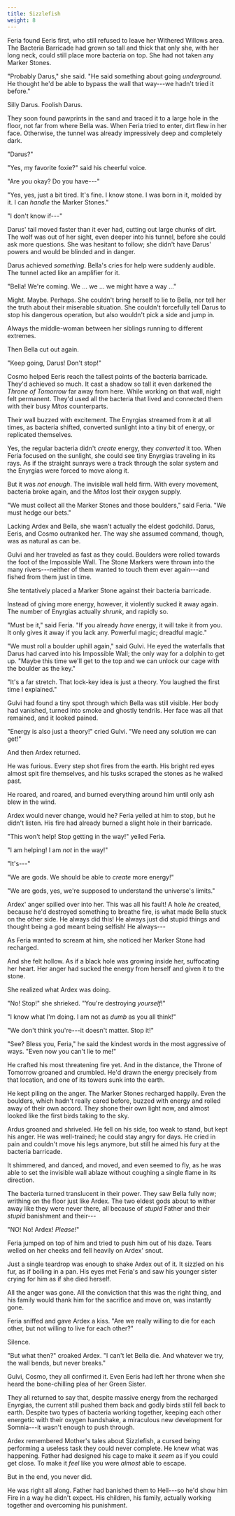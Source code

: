 ```yaml
---
title: Sizzlefish
weight: 8
---
```

Feria found Eeris first, who still refused to leave her Withered Willows area. The Bacteria Barricade had grown so tall and thick that only she, with her long neck, could still place more bacteria on top. She had not taken any Marker Stones.

"Probably Darus," she said. "He said something about going _underground_. He thought he'd be able to bypass the wall that way---we hadn't tried it before."

Silly Darus. Foolish Darus.

They soon found pawprints in the sand and traced it to a large hole in the floor, not far from where Bella was. When Feria tried to enter, dirt flew in her face. Otherwise, the tunnel was already impressively deep and completely dark.

"Darus?"

"Yes, my favorite foxie?" said his cheerful voice.

"Are you okay? Do you have---"

"Yes, yes, just a bit tired. It's fine. I know stone. I was born in it, molded by it. I can _handle_ the Marker Stones."

"I don't know if---"

Darus' tail moved faster than it ever had, cutting out large chunks of dirt. The wolf was out of her sight, even deeper into his tunnel, before she could ask more questions. She was hesitant to follow; she didn't have Darus' powers and would be blinded and in danger.

Darus achieved _something_. Bella's cries for help were suddenly audible. The tunnel acted like an amplifier for it.

"Bella! We're coming. We ... we ... we might have a way ..."

Might. Maybe. Perhaps. She couldn't bring herself to lie to Bella, nor tell her the truth about their miserable situation. She couldn't forcefully tell Darus to stop his dangerous operation, but also wouldn't pick a side and jump in.

Always the middle-woman between her siblings running to different extremes.

Then Bella cut out again.

"Keep going, Darus! Don't stop!"

Cosmo helped Eeris reach the tallest points of the bacteria barricade. They'd achieved so much. It cast a shadow so tall it even darkened the _Throne of Tomorrow_ far away from here. While working on that wall, night felt permanent. They'd used all the bacteria that lived and connected them with their busy _Mitos_ counterparts.

Their wall buzzed with excitement. The Enyrgias streamed from it at all times, as bacteria shifted, converted sunlight into a tiny bit of energy, or replicated themselves. 

Yes, the regular bacteria didn't _create_ energy, they _converted_ it too. When Feria focused on the sunlight, she could see tiny Enyrgias traveling in its rays. As if the straight sunrays were a track through the solar system and the Enyrgias were forced to move along it.

But it was _not enough_. The invisible wall held firm. With every movement, bacteria broke again, and the _Mitos_ lost their oxygen supply.

"We must collect all the Marker Stones and those boulders," said Feria. "We must hedge our bets."

Lacking Ardex and Bella, she wasn't actually the eldest godchild. Darus, Eeris, and Cosmo outranked her. The way she assumed command, though, was as natural as can be.

Gulvi and her traveled as fast as they could. Boulders were rolled towards the foot of the Impossible Wall. The Stone Markers were thrown into the many rivers---neither of them wanted to touch them ever again---and fished from them just in time.

She tentatively placed a Marker Stone against their bacteria barricade. 

Instead of giving more energy, however, it violently sucked it away again. The number of Enyrgias actually _shrunk_, and rapidly so.

"Must be it," said Feria. "If you already _have_ energy, it will take it from you. It only gives it away if you lack any. Powerful magic; dreadful magic."

"We must roll a boulder uphill again," said Gulvi. He eyed the waterfalls that Darus had carved into his Impossible Wall; the only way for a dolphin to get up. "Maybe this time we'll get to the top and we can unlock our cage with the boulder as the key." 

"It's a far stretch. That lock-key idea is just a theory. You laughed the first time I explained."

Gulvi had found a tiny spot through which Bella was still visible. Her body had vanished, turned into smoke and ghostly tendrils. Her face was all that remained, and it looked pained.

"Energy is also just a theory!" cried Gulvi. "We need any solution we can get!" 

And then Ardex returned.

He was furious. Every step shot fires from the earth. His bright red eyes almost spit fire themselves, and his tusks scraped the stones as he walked past.

He roared, and roared, and burned everything around him until only ash blew in the wind.

Ardex would never change, would he? Feria yelled at him to stop, but he didn't listen. His fire had already burned a slight hole in their barricade.

"This won't help! Stop getting in the way!" yelled Feria.

"I am helping! I am _not_ in the way!"

"It's---"

"We are gods. We should be able to _create_ more energy!"

"We are gods, yes, we're supposed to understand the universe's limits."

Ardex' anger spilled over into her. This was all his fault! A hole _he_ created, because he'd destroyed something to breathe fire, is what made Bella stuck on the other side. He always did this! He always just did stupid things and thought being a god meant being selfish! He always---

As Feria wanted to scream at him, she noticed her Marker Stone had recharged. 

And she felt hollow. As if a black hole was growing inside her, suffocating her heart. Her anger had sucked the energy from herself and given it to the stone.

She realized what Ardex was doing.

"No! Stop!" she shrieked. "You're destroying _yourself_!"

"I know what I'm doing. I am not as _dumb_ as you all think!"

"We don't think you're---it doesn't matter. Stop it!"

"See? Bless you, Feria," he said the kindest words in the most aggressive of ways. "Even now you can't lie to me!"

He crafted his most threatening fire yet. And in the distance, the Throne of Tomorrow groaned and crumbled. He'd drawn the energy precisely from that location, and one of its towers sunk into the earth.

He kept piling on the anger. The Marker Stones recharged happily. Even the boulders, which hadn't really cared before, buzzed with energy and rolled away of their own accord. They shone their own light now, and almost looked like the first birds taking to the sky.

Ardus groaned and shriveled. He fell on his side, too weak to stand, but kept his anger. He was well-trained; he could stay angry for days. He cried in pain and couldn't move his legs anymore, but still he aimed his fury at the bacteria barricade.

It shimmered, and danced, and moved, and even seemed to fly, as he was able to set the invisible wall ablaze without coughing a single flame in its direction.

The bacteria turned translucent in their power. They saw Bella fully now; writhing on the floor just like Ardex. The two eldest gods about to wither away like they were never there, all because of _stupid_ Father and their _stupid_ banishment and their---

"NO! No! Ardex! _Please!_"

Feria jumped on top of him and tried to push him out of his daze. Tears welled on her cheeks and fell heavily on Ardex' snout.

Just a single teardrop was enough to shake Ardex out of it. It sizzled on his fur, as if boiling in a pan. His eyes met Feria's and saw his younger sister crying for him as if she died herself.

All the anger was gone. All the conviction that this was the right thing, and his family would thank him for the sacrifice and move on, was instantly gone.

Feria sniffed and gave Ardex a kiss. "Are we really willing to die for each other, but not willing to live for each other?"

Silence.

"But what then?" croaked Ardex. "I can't let Bella die. And whatever we try, the wall bends, but never breaks."

Gulvi, Cosmo, they all confirmed it. Even Eeris had left her throne when she heard the bone-chilling plea of her Green Sister.

They all returned to say that, despite massive energy from the recharged Enyrgias, the current still pushed them back and godly birds still fell back to earth. Despite two types of bacteria working together, keeping each other energetic with their oxygen handshake, a miraculous new development for Somnia---it wasn't enough to push through.

Ardex remembered Mother's tales about Sizzlefish, a cursed being performing a useless task they could never complete. He knew what was happening. Father had designed his cage to make it _seem_ as if you could get close. To make it _feel_ like you were _almost_ able to escape. 

But in the end, you never did.

He was right all along. Father had banished them to Hell---so he'd show him Fire in a way he didn't expect. His children, his family, actually working together and overcoming his punishment.